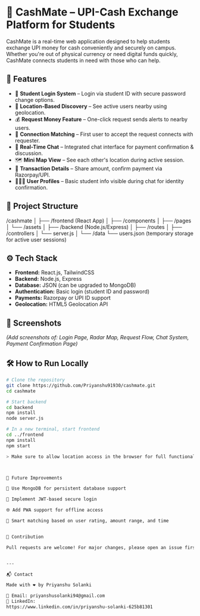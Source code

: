 
# 💸 CashMate – UPI-Cash Exchange Platform for Students

CashMate is a real-time web application designed to help students exchange UPI money for cash conveniently and securely on campus. Whether you're out of physical currency or need digital funds quickly, CashMate connects students in need with those who can help.

## 🚀 Features

- 🔐 **Student Login System** – Login via student ID with secure password change options.
- 📍 **Location-Based Discovery** – See active users nearby using geolocation.
- 💰 **Request Money Feature** – One-click request sends alerts to nearby users.
- 🔗 **Connection Matching** – First user to accept the request connects with requester.
- 💬 **Real-Time Chat** – Integrated chat interface for payment confirmation & discussion.
- 🗺️ **Mini Map View** – See each other's location during active session.
- 🧾 **Transaction Details** – Share amount, confirm payment via Razorpay/UPI.
- 🧑‍🤝‍🧑 **User Profiles** – Basic student info visible during chat for identity confirmation.

## 🧱 Project Structure

/cashmate │ ├── /frontend (React App) │   ├── /components │   ├── /pages │   └── /assets │ ├── /backend (Node.js/Express) │   ├── /routes │   ├── /controllers │   └── server.js │ └── /data └── users.json (temporary storage for active user sessions)

## ⚙️ Tech Stack

- **Frontend:** React.js, TailwindCSS
- **Backend:** Node.js, Express
- **Database:** JSON (can be upgraded to MongoDB)
- **Authentication:** Basic login (student ID and password)
- **Payments:** Razorpay or UPI ID support
- **Geolocation:** HTML5 Geolocation API

## 📸 Screenshots

*(Add screenshots of: Login Page, Radar Map, Request Flow, Chat System, Payment Confirmation Page)*

## 🛠️ How to Run Locally

```bash
# Clone the repository
git clone https://github.com/Priyanshu91930/cashmate.git
cd cashmate

# Start backend
cd backend
npm install
node server.js

# In a new terminal, start frontend
cd ../frontend
npm install
npm start

> Make sure to allow location access in the browser for full functionality.



🧪 Future Improvements

🔄 Use MongoDB for persistent database support

🔐 Implement JWT-based secure login

🌐 Add PWA support for offline access

🧭 Smart matching based on user rating, amount range, and time


🤝 Contribution

Pull requests are welcome! For major changes, please open an issue first to discuss what you would like to change.


---

📬 Contact

Made with ❤️ by Priyanshu Solanki

📧 Email: priyanshusolanki94@gmail.com
🔗 LinkedIn:
https://www.linkedin.com/in/priyanshu-solanki-625b81301

